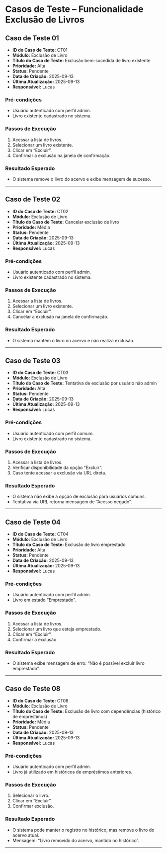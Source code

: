 # Casos de Teste – Funcionalidade Exclusão de Livros

## Caso de Teste 01
* **ID do Caso de Teste:** CT01  
* **Módulo:** Exclusão de Livro  
* **Título do Caso de Teste:** Exclusão bem-sucedida de livro existente  
* **Prioridade:** Alta  
* **Status:** Pendente  
* **Data de Criação:** 2025-09-13  
* **Última Atualização:** 2025-09-13  
* **Responsável:** Lucas  

### Pré-condições
- Usuário autenticado com perfil admin.  
- Livro existente cadastrado no sistema.  

### Passos de Execução
1. Acessar a lista de livros.  
2. Selecionar um livro existente.  
3. Clicar em “Excluir”.  
4. Confirmar a exclusão na janela de confirmação.  

### Resultado Esperado
- O sistema remove o livro do acervo e exibe mensagem de sucesso.  

---

## Caso de Teste 02
* **ID do Caso de Teste:** CT02  
* **Módulo:** Exclusão de Livro  
* **Título do Caso de Teste:** Cancelar exclusão de livro  
* **Prioridade:** Média  
* **Status:** Pendente  
* **Data de Criação:** 2025-09-13  
* **Última Atualização:** 2025-09-13  
* **Responsável:** Lucas  

### Pré-condições
- Usuário autenticado com perfil admin.  
- Livro existente cadastrado no sistema.  

### Passos de Execução
1. Acessar a lista de livros.  
2. Selecionar um livro existente.  
3. Clicar em “Excluir”.  
4. Cancelar a exclusão na janela de confirmação.  

### Resultado Esperado
- O sistema mantém o livro no acervo e não realiza exclusão.  

---

## Caso de Teste 03
* **ID do Caso de Teste:** CT03  
* **Módulo:** Exclusão de Livro  
* **Título do Caso de Teste:** Tentativa de exclusão por usuário não admin  
* **Prioridade:** Alta  
* **Status:** Pendente  
* **Data de Criação:** 2025-09-13  
* **Última Atualização:** 2025-09-13  
* **Responsável:** Lucas  

### Pré-condições
- Usuário autenticado com perfil comum.  
- Livro existente cadastrado no sistema.  

### Passos de Execução
1. Acessar a lista de livros.  
2. Verificar disponibilidade da opção “Excluir”.  
3. Caso tente acessar a exclusão via URL direta.  

### Resultado Esperado
- O sistema não exibe a opção de exclusão para usuários comuns.  
- Tentativa via URL retorna mensagem de “Acesso negado”.  

---


## Caso de Teste 04
* **ID do Caso de Teste:** CT04  
* **Módulo:** Exclusão de Livro  
* **Título do Caso de Teste:** Exclusão de livro emprestado  
* **Prioridade:** Alta  
* **Status:** Pendente  
* **Data de Criação:** 2025-09-13  
* **Última Atualização:** 2025-09-13  
* **Responsável:** Lucas  

### Pré-condições
- Usuário autenticado com perfil admin.  
- Livro em estado “Emprestado”.  

### Passos de Execução
1. Acessar a lista de livros.  
2. Selecionar um livro que esteja emprestado.  
3. Clicar em “Excluir”.  
4. Confirmar a exclusão.  

### Resultado Esperado
- O sistema exibe mensagem de erro: “Não é possível excluir livro emprestado”.  

---

## Caso de Teste 08
* **ID do Caso de Teste:** CT08
* **Módulo:** Exclusão de Livro
* **Título do Caso de Teste:** Exclusão de livro com dependências (histórico de empréstimos)
* **Prioridade:** Média
* **Status:** Pendente
* **Data de Criação:** 2025-09-13
* **Última Atualização:** 2025-09-13
* **Responsável:** Lucas


### Pré-condições
- Usuário autenticado com perfil admin.
- Livro já utilizado em históricos de empréstimos anteriores.


### Passos de Execução
1. Selecionar o livro.
2. Clicar em “Excluir”.
3. Confirmar exclusão.


### Resultado Esperado
- O sistema pode manter o registro no histórico, mas remove o livro do acervo atual.
- Mensagem: “Livro removido do acervo, mantido no histórico”.


---